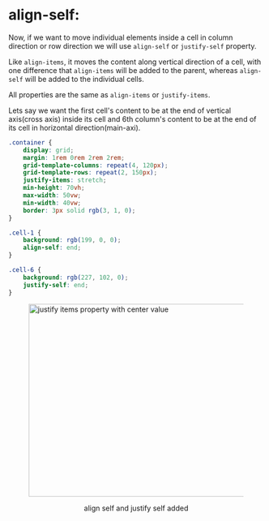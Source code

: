 # align-self:

Now, if we want to move individual elements inside a cell in column direction or row direction we will use `align-self` or `justify-self` property.

Like `align-items`, it moves the content along vertical direction of a cell, with one difference that `align-items` will be added to the parent, whereas `align-self` will be added to the individual cells.

All properties are the same as `align-items` or `justify-items`.

Lets say we want the first cell's content to be at the end of vertical axis(cross axis) inside its cell and 6th column's content to be at the end of its cell in horizontal direction(main-axi).

```css
.container {
	display: grid;
	margin: 1rem 0rem 2rem 2rem;
	grid-template-columns: repeat(4, 120px);
	grid-template-rows: repeat(2, 150px);
	justify-items: stretch;
	min-height: 70vh;
	max-width: 50vw;
	min-width: 40vw;
	border: 3px solid rgb(3, 1, 0);
}

.cell-1 {
	background: rgb(199, 0, 0);
	align-self: end;
}

.cell-6 {
	background: rgb(227, 102, 0);
	justify-self: end;
}
```

<figure>
<img src="../assets/justify-self/justify-self.png" height="380" width="862" alt="justify items property with center value">
<figcaption><p align="center">align self and justify self added</p><figcaption>
</figure>
